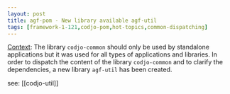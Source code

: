 ```yaml
---
layout: post
title: agf-pom - New library available agf-util
tags: [framework-1-121,codjo-pom,hot-topics,common-dispatching]
---
```

<u>Context</u>:
The library ```codjo-common``` should only be used by standalone applications but it was used for all types of applications and libraries. 
In order to dispatch the content of the library ```codjo-common``` and to clarify the dependencies, a new library ```agf-util``` has been created.

see: [[codjo-util]]
